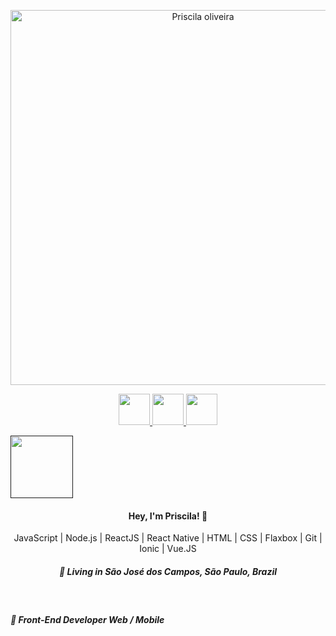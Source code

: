 <p align="center">
  <img src="https://github.com/poliveira13/poliveira13/blob/master/.github/assets/cabecalho.svg" width="600"
  alt="Priscila oliveira" />
</p>

<p align="center">
  <a
    href="https://www.linkedin.com/in/priscila-oliveira-893b3451/" 
    alt="LinkedIn"
    target="blank"
  >
    <img src="https://github.com/poliveira13/poliveira13/blob/master/.github/assets/linkedin.svg" width="50" />
  </a>
  <a
    href="mailto:poliveira13@hotmail.com" 
    alt="email"
    target="blank"
  >
     <img src="https://github.com/poliveira13/poliveira13/blob/master/.github/assets/email.svg" width="50"/>
  <a
    href="https://web.whatsapp.com/send?phone=+5512981967859" 
    alt="WhatsApp"
    target="blank"
  >
    <img src="https://github.com/poliveira13/poliveira13/blob/master/.github/assets/whats.svg" width="50" />
  </a>
</p>

<p>
<a
    href=" " 
    alt="sobre mim"
    target="blank"
  >
    <img src="https://github.com/poliveira13/poliveira13/blob/master/.github/assets/sobre.svg" width="100" />
  </a>
</p>

<h4 align="center">
  Hey, I'm Priscila! 👋
</h4>
<p align="center">
  JavaScript | Node.js | ReactJS | React Native | HTML | CSS | Flaxbox | Git | Ionic | Vue.JS
</p>
<h5 align="center">
  📌 Living in <b>São José dos Campos</b>, <b>São Paulo</b>, <b>Brazil</b>  
</h5>
<br>
<h5>💼 Front-End Developer <b>Web / Mobile</b></h5>
